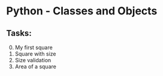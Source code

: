 # Python - Classes and Objects

## Tasks:

0. My first square
1. Square with size
2. Size validation
3. Area of a square
